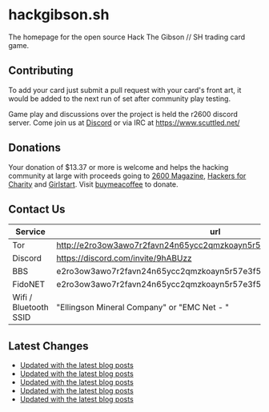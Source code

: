 # hackgibson.sh
The homepage for the open source Hack The Gibson // SH trading card game.


## Contributing

To add your card just submit a pull request with your card's front art, it would be added to the next run of set after community play testing.

Game play and discussions over the project is held the r2600 discord server. Come join us at [Discord](https://discord.com/invite/9hABUzz) or via IRC at https://www.scuttled.net/


## Donations

Your donation of $13.37 or more is welcome and helps the hacking community at large with proceeds going to [2600 Magazine](https://2600.com/), [Hackers for Charity](https://hackersforcharity.org) and [Girlstart](https://girlstart.org).  Visit [buymeacoffee](https://www.buymeacoffee.com/hackgibson.sh) to donate.


## Contact Us

Service | url
-|-
Tor | http://e2ro3ow3awo7r2favn24n65ycc2qmzkoayn5r57e3f56nvjwdcgg32ad.onion
Discord | https://discord.com/invite/9hABUzz
BBS | e2ro3ow3awo7r2favn24n65ycc2qmzkoayn5r57e3f56nvjwdcgg32ad.onion:23
FidoNET | e2ro3ow3awo7r2favn24n65ycc2qmzkoayn5r57e3f56nvjwdcgg32ad.onion:24554
Wifi / Bluetooth SSID | "Ellingson Mineral Company" or "EMC Net - <fidonet address>"

## Latest Changes
<!-- BLOG-POST-LIST:START -->
- [Updated with the latest blog posts](https://github.com/DFW2600/hackgibson.sh/commit/036cf8519f79df946c01215a902a73ff04a48751)
- [Updated with the latest blog posts](https://github.com/DFW2600/hackgibson.sh/commit/d422bcffa9e1abcbfdf067373c3d2a981423b34e)
- [Updated with the latest blog posts](https://github.com/DFW2600/hackgibson.sh/commit/9c88d77abdf0ba88d7827d61d385a80a83d7a839)
- [Updated with the latest blog posts](https://github.com/DFW2600/hackgibson.sh/commit/c7a777ccc360f92a54dcf282cd09635cc3679247)
- [Updated with the latest blog posts](https://github.com/DFW2600/hackgibson.sh/commit/853130720e34600ddf58c52bc22c6a9cb3d8ccdb)
<!-- BLOG-POST-LIST:END -->
